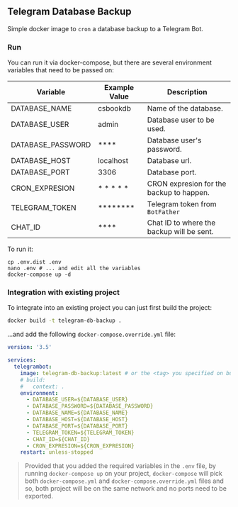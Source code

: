 ## Telegram Database Backup
Simple docker image to `cron` a database backup to a Telegram Bot.

### Run
You can run it via docker-compose, but there are several environment variables that need to be passed on:

| Variable | Example Value | Description |
|--------- | ------------- | ----------- |
| DATABASE_NAME | csbookdb | Name of the database. |
| DATABASE_USER | admin | Database user to be used. |
| DATABASE_PASSWORD | **** | Database user's password. |
| DATABASE_HOST | localhost | Database url. |
| DATABASE_PORT | 3306 | Database port. |
| CRON_EXPRESION | * * * * * | CRON expresion for the backup to happen. |
| TELEGRAM_TOKEN | ******** | Telegram token from `BotFather` |
| CHAT_ID | **** | Chat ID to where the backup will be sent. |

To run it:

```shell
cp .env.dist .env
nano .env # ... and edit all the variables
docker-compose up -d
```

### Integration with existing project
To integrate into an existing project you can just first build the project:
```bash
docker build -t telegram-db-backup .
```
...and add the following `docker-compose.override.yml` file:
```yaml
version: '3.5'

services:
  telegrambot:
    image: telegram-db-backup:latest # or the <tag> you specified on build...
    # build:
    #   context: .
    environment:
      - DATABASE_USER=${DATABASE_USER}
      - DATABASE_PASSWORD=${DATABASE_PASSWORD}
      - DATABASE_NAME=${DATABASE_NAME}
      - DATABASE_HOST=${DATABASE_HOST}
      - DATABASE_PORT=${DATABASE_PORT}
      - TELEGRAM_TOKEN=${TELEGRAM_TOKEN}
      - CHAT_ID=${CHAT_ID}
      - CRON_EXPRESION=${CRON_EXPRESION}
    restart: unless-stopped
```

> Provided that you added the required variables in the `.env` file, by running `docker-compose up` on your project, `docker-compose` will pick both `docker-compose.yml` and `docker-compose.override.yml` files and so, both project will be on the same network and no ports need to be exported.
